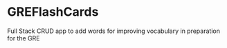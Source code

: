 # GREFlashCards
Full Stack CRUD app to add words for improving vocabulary in preparation for the GRE
